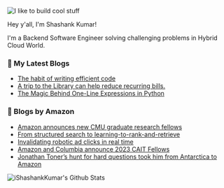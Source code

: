 ![I like to build cool stuff](https://res.cloudinary.com/dt8g3rhcy/image/upload/v1595929574/i_like_to_build_cool_shit._1_nzbwjh.png)

Hey y'all, I'm Shashank Kumar! 

I'm a Backend Software Engineer solving challenging problems in Hybrid Cloud World.

### 📕 My Latest Blogs
<!-- BLOG-POST-LIST:START -->
- [The habit of writing efficient code](https://medium.com/@ishashankkumar/the-habit-of-writing-efficient-code-153b05f04269?source=rss-d24dda280d5f------2)
- [A trip to the Library can help reduce recurring bills.](https://medium.com/swlh/a-trip-to-the-library-can-help-reduce-recurring-bills-23bca495cdf5?source=rss-d24dda280d5f------2)
- [The Magic Behind One-Line Expressions in Python](https://medium.com/swlh/the-magic-behind-one-line-expressions-in-python-816c10180c5c?source=rss-d24dda280d5f------2)
<!-- BLOG-POST-LIST:END -->

### 📕 Blogs by Amazon
<!-- AMAZON-BLOG-POST-LIST:START -->
- [Amazon announces new CMU graduate research fellows](https://www.amazon.science/news-and-features/amazon-announces-2023-carnegie-mellon-university-graduate-research-fellows)
- [From structured search to learning-to-rank-and-retrieve](https://www.amazon.science/blog/from-structured-search-to-learning-to-rank-and-retrieve)
- [Invalidating robotic ad clicks in real time](https://www.amazon.science/blog/invalidating-robotic-ad-clicks-in-real-time)
- [Amazon and Columbia announce 2023 CAIT Fellows](https://www.amazon.science/latest-news/amazon-and-columbia-announce-2023-cait-fellows)
- [Jonathan Toner’s hunt for hard questions took him from Antarctica to Amazon](https://www.amazon.science/working-at-amazon/jonathan-toners-hunt-for-hard-questions-took-him-from-antarctica-to-amazon)
<!-- AMAZON-BLOG-POST-LIST:END -->



<img align="center" alt="iShashankKumar's Github Stats" src="https://github-readme-stats.vercel.app/api?username=ishashankkumar&show_icons=true&hide_border=true" />
